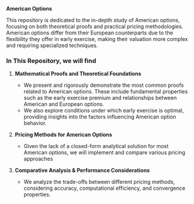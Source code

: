 **American Options**  

This repository is dedicated to the in-depth study of American options, focusing on both theoretical proofs and practical pricing methodologies. American options differ from their European counterparts due to the flexibility they offer in early exercise, making their valuation more complex and requiring specialized techniques.  

### **In This Repository, we will find**  

1. **Mathematical Proofs and Theoretical Foundations**  
   - We present and rigorously demonstrate the most common proofs related to American options. These include fundamental properties such as the early exercise premium and relationships between American and European options.  
   - We also explore conditions under which early exercise is optimal, providing insights into the factors influencing American option behavior.  

2. **Pricing Methods for American Options**  
   - Given the lack of a closed-form analytical solution for most American options, we will implement and compare various pricing approaches 

3. **Comparative Analysis & Performance Considerations**  
   - We analyze the trade-offs between different pricing methods, considering accuracy, computational efficiency, and convergence properties. 
